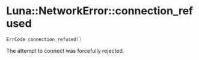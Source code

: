 # Luna::NetworkError::connection_refused

```c++
ErrCode connection_refused()
```

The attempt to connect was forcefully rejected. 

